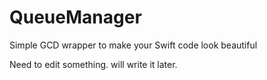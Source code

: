 # QueueManager
Simple GCD wrapper to make your Swift code look beautiful 

Need to edit something. will write it later.
